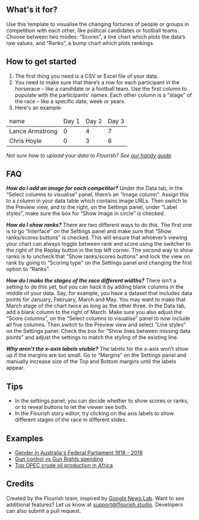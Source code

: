 ## What's it for?
Use this template to visualise the changing fortunes of people or groups in competition with each other, like political candidates or football teams. Choose between two modes: “Scores”, a line chart which plots the data’s raw values, and “Ranks”, a bump chart which plots rankings.

## How to get started 
1. The first thing you need is a CSV or Excel file of your data.
2. You need to make sure that there’s a row for each participant in the horserace – like a candidate or a football team. Use the first column to populate with the participants’ names. Each other column is a “stage” of the race – like a specific date, week or years.
3. Here's an example:
<table>
	<thead>
		<td>name</td>
		<td>Day 1</td>
		<td>Day 2</td>
		<td>Day 3</td>
	</thead>
	<tr>
		<td>Lance Armstrong</td>
		<td>0</td>
		<td>4</td>
		<td>7</td>
	</tr>
	<tr>
		<td>Chris Hoyle</td>
		<td>0</td>
		<td>3</td>
		<td>6</td>
	</tr>
</table>


*Not sure how to upload your data to Flourish? See [our handy guide](https://flourish.studio/help/add-your-own-data/)*

## FAQ
***How do I add an image for each competitor?***
Under the Data tab, in the “Select columns to visualise” panel, there’s an “Image column”. Assign this to a column in your data table which contains image URLs. Then switch to the Preview view, and to the right, on the Settings panel, under “Label styles”, make sure the box for “Show image in circle” is checked.

***How do I show ranks?***
There are two different ways to do this. The first one is to go “Interface” on the Settings panel and make sure that “Show ranks/scores buttons” is checked. This will ensure that whoever’s viewing your chart can always toggle between rank and score using the switcher to the right of the Replay button in the top left corner. The second way to show ranks is to uncheck that “Show ranks/scores buttons” and lock the view on rank by going to “Scoring type” on the Settings panel and changing the first option to “Ranks”.

***How do I make the stages of the race different widths?***
There isn’t a setting to do this yet, but you can hack it by adding blank columns in the middle of your data. Say, for example, you have a dataset that includes data points for January, February, March and May. You may want to make that March stage of the chart twice as long as the other three. In the Data tab, add a blank column to the right of March. Make sure you also adjust the “Score columns”, on the “Select columns to visualise” panel to now include all five columns. Then switch to the Preview view and select “Line styles” on the Settings panel. Check the box for “Show lines between missing data points” and adjust the settings to match the styling of the existing line.

***Why aren’t the x-axis labels visible?***
The labels for the x-axis won’t show up if the margins are too small. Go to “Margins” on the Settings panel and manually increase size of the Top and Bottom margins until the labels appear.

## Tips
* In the settings panel, you can decide whether to show scores or ranks, or to reveal buttons to let the viewer see both.
* In the Flourish story editor, try clicking on the axis labels to show different stages of the race in different slides.

## Examples
- [Gender in Australia's Federal Parliament 1918 - 2018](https://public.flourish.studio/visualisation/129802/)
- [Gun control vs Gun Rights spending](https://public.flourish.studio/visualisation/137615/)
- [Top OPEC crude oil production in Africa](https://public.flourish.studio/visualisation/137456/)

## Credits
Created by the Flourish team, inspired by [Google News Lab](https://newslab.withgoogle.com/). Want to see additional features? Let us know at [support@flourish.studio](mailto:support@flourish.studio). Developers can also submit a pull request.
